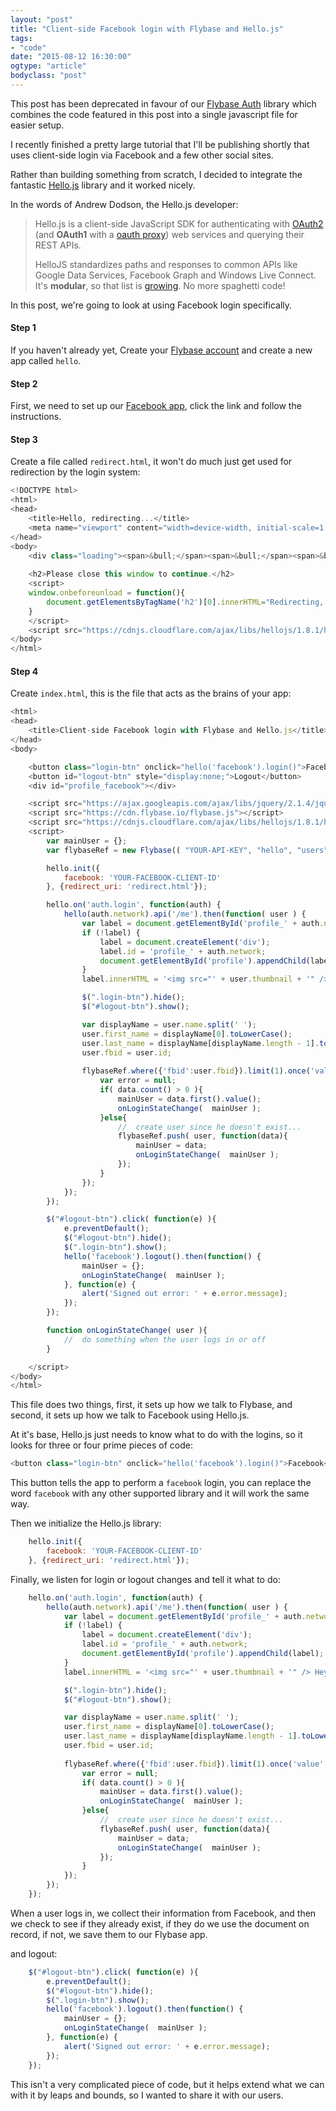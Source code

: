 ```yaml
---
layout: "post"
title: "Client-side Facebook login with Flybase and Hello.js"
tags: 
- "code"
date: "2015-08-12 16:30:00"
ogtype: "article"
bodyclass: "post"
---
```


<div class="well">
This post has been deprecated in favour of our <a href="/2016/10/10/client-side-auth/">Flybase Auth</a> library which combines the code featured in this post into a single javascript file for easier setup.
</div>

I recently finished a pretty large tutorial that I'll be publishing shortly that uses client-side login via Facebook and a few other social sites.

Rather than building something from scratch, I decided to integrate the fantastic [Hello.js](http://adodson.com/hello.js/#hellojs) library and it worked nicely.

In the words of Andrew Dodson, the Hello.js developer:

> Hello.js is a client-side JavaScript SDK for authenticating with <a href="http://tools.ietf.org/pdf/draft-ietf-oauth-v2-12.pdf" target="_blank">OAuth2</a> (and <b>OAuth1</b> with a <a href="#oauth-proxy">oauth proxy</a>) web services and querying their REST APIs. 
> 
> HelloJS standardizes paths and responses to common APIs like Google Data Services, Facebook Graph and Windows Live Connect. It's <b>modular</b>, so that list is <a href="./modules">growing</a>. No more spaghetti code!

In this post, we're going to look at using Facebook login specifically.

#### Step 1

If you haven't already yet, Create your [Flybase account](https://app.flybase.io/signup) and create a new app called `hello`.

#### Step 2

First, we need to set up our [Facebook app](https://developers.facebook.com/apps), click the link and follow the instructions.

#### Step 3

Create a file called `redirect.html`, it won't do much just get used for redirection by the login system:

```javascript
<!DOCTYPE html>
<html>
<head>
	<title>Hello, redirecting...</title>
	<meta name="viewport" content="width=device-width, initial-scale=1.0, user-scalable=yes" />
</head>
<body>
	<div class="loading"><span>&bull;</span><span>&bull;</span><span>&bull;</span></div>
	
	<h2>Please close this window to continue.</h2>
	<script>
	window.onbeforeunload = function(){
		document.getElementsByTagName('h2')[0].innerHTML="Redirecting, please wait";
	}
	</script>
	<script src="https://cdnjs.cloudflare.com/ajax/libs/hellojs/1.8.1/hello.all.min.js"></script>
</body>
</html>
```

#### Step 4

Create `index.html`, this is the file that acts as the brains of your app:

```javascript
<html>
<head>
	<title>Client-side Facebook login with Flybase and Hello.js</title>
</head>
<body>

	<button class="login-btn" onclick="hello('facebook').login()">Facebook</button>
	<button id="logout-btn" style="display:none;">Logout</button>
	<div id="profile_facebook"></div>

	<script src="https://ajax.googleapis.com/ajax/libs/jquery/2.1.4/jquery.min.js"></script>
	<script src="https://cdn.flybase.io/flybase.js"></script>
	<script src="https://cdnjs.cloudflare.com/ajax/libs/hellojs/1.8.1/hello.all.min.js"></script>
	<script>
		var mainUser = {};
		var flybaseRef = new Flybase(( "YOUR-API-KEY", "hello", "users");

		hello.init({
			facebook: 'YOUR-FACEBOOK-CLIENT-ID'
		}, {redirect_uri: 'redirect.html'});

		hello.on('auth.login', function(auth) {
			hello(auth.network).api('/me').then(function( user ) {
				var label = document.getElementById('profile_' + auth.network);
				if (!label) {
					label = document.createElement('div');
					label.id = 'profile_' + auth.network;
					document.getElementById('profile').appendChild(label);
				}
				label.innerHTML = '<img src="' + user.thumbnail + '" /> Hey ' + user.name;

				$(".login-btn").hide();
				$("#logout-btn").show();

				var displayName = user.name.split(' ');
				user.first_name = displayName[0].toLowerCase();
				user.last_name = displayName[displayName.length - 1].toLowerCase();
				user.fbid = user.id;
				
				flybaseRef.where({'fbid':user.fbid}).limit(1).once('value', function( data ){
					var error = null;
					if( data.count() > 0 ){
						mainUser = data.first().value();
						onLoginStateChange(  mainUser );
					}else{
						//	create user since he doesn't exist...
						flybaseRef.push( user, function(data){
							mainUser = data;
							onLoginStateChange(  mainUser );
						});
					}
				});
			});
		});

		$("#logout-btn").click( function(e) ){
			e.preventDefault();
			$("#logout-btn").hide();
			$(".login-btn").show();
			hello('facebook').logout().then(function() {
				mainUser = {};
				onLoginStateChange(  mainUser );				
			}, function(e) {
				alert('Signed out error: ' + e.error.message);
			});
		});

		function onLoginStateChange( user ){
			//	do something when the user logs in or off
		}

	</script>
</body>
</html>
```

This file does two things, first, it sets up how we talk to Flybase, and second, it sets up how we talk to Facebook using Hello.js.

At it's base, Hello.js just needs to know what to do with the logins, so it looks for three or four prime pieces of code:

```javascript
<button class="login-btn" onclick="hello('facebook').login()">Facebook</button>
```

This button tells the app to perform a `facebook` login, you can replace the word `facebook` with any other supported library and it will work the same way.

Then we initialize the Hello.js library:

```javascript
	hello.init({
		facebook: 'YOUR-FACEBOOK-CLIENT-ID'
	}, {redirect_uri: 'redirect.html'});
```

Finally, we listen for login or logout changes and tell it what to do:

```javascript
	hello.on('auth.login', function(auth) {
		hello(auth.network).api('/me').then(function( user ) {
			var label = document.getElementById('profile_' + auth.network);
			if (!label) {
				label = document.createElement('div');
				label.id = 'profile_' + auth.network;
				document.getElementById('profile').appendChild(label);
			}
			label.innerHTML = '<img src="' + user.thumbnail + '" /> Hey ' + user.name;

			$(".login-btn").hide();
			$("#logout-btn").show();

			var displayName = user.name.split(' ');
			user.first_name = displayName[0].toLowerCase();
			user.last_name = displayName[displayName.length - 1].toLowerCase();
			user.fbid = user.id;
			
			flybaseRef.where({'fbid':user.fbid}).limit(1).once('value', function( data ){
				var error = null;
				if( data.count() > 0 ){
					mainUser = data.first().value();
					onLoginStateChange(  mainUser );
				}else{
					//	create user since he doesn't exist...
					flybaseRef.push( user, function(data){
						mainUser = data;
						onLoginStateChange(  mainUser );
					});
				}
			});
		});
	});
```

When a user logs in, we collect their information from Facebook, and then we check to see if they already exist, if they do we use the document on record, if not, we save them to our Flybase app.

and logout:

```javascript
	$("#logout-btn").click( function(e) ){
		e.preventDefault();
		$("#logout-btn").hide();
		$(".login-btn").show();
		hello('facebook').logout().then(function() {
			mainUser = {};
			onLoginStateChange(  mainUser );				
		}, function(e) {
			alert('Signed out error: ' + e.error.message);
		});
	});
```

This isn't a very complicated piece of code, but it helps extend what we can with it by leaps and bounds, so I wanted to share it with our users.
